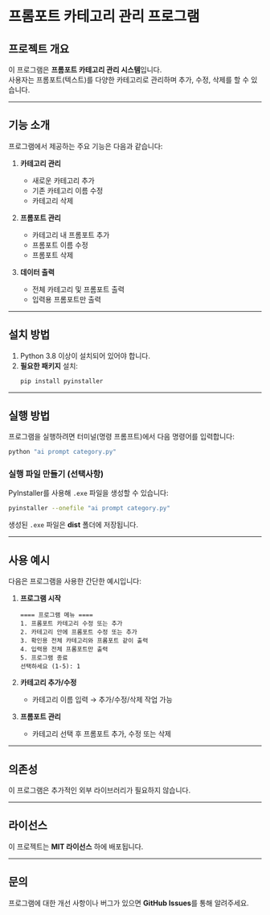 # 프롬포트 카테고리 관리 프로그램

## 프로젝트 개요
이 프로그램은 **프롬포트 카테고리 관리 시스템**입니다.  
사용자는 프롬포트(텍스트)를 다양한 카테고리로 관리하며 추가, 수정, 삭제를 할 수 있습니다.

---

## 기능 소개
프로그램에서 제공하는 주요 기능은 다음과 같습니다:

1. **카테고리 관리**
   - 새로운 카테고리 추가
   - 기존 카테고리 이름 수정
   - 카테고리 삭제

2. **프롬포트 관리**
   - 카테고리 내 프롬포트 추가
   - 프롬포트 이름 수정
   - 프롬포트 삭제

3. **데이터 출력**
   - 전체 카테고리 및 프롬포트 출력
   - 입력용 프롬포트만 출력

---

## 설치 방법
1. Python 3.8 이상이 설치되어 있어야 합니다.
2. **필요한 패키지** 설치:
   ```bash
   pip install pyinstaller
   ```

---

## 실행 방법
프로그램을 실행하려면 터미널(명령 프롬프트)에서 다음 명령어를 입력합니다:

```bash
python "ai prompt category.py"
```

### **실행 파일 만들기** (선택사항)
PyInstaller를 사용해 `.exe` 파일을 생성할 수 있습니다:
```bash
pyinstaller --onefile "ai prompt category.py"
```

생성된 `.exe` 파일은 **dist** 폴더에 저장됩니다.

---

## 사용 예시
다음은 프로그램을 사용한 간단한 예시입니다:

1. **프로그램 시작**
   ```
   ==== 프로그램 메뉴 ====
   1. 프롬포트 카테고리 수정 또는 추가
   2. 카테고리 안에 프롬포트 수정 또는 추가
   3. 확인용 전체 카테고리와 프롬포트 같이 출력
   4. 입력용 전체 프롬포트만 출력
   5. 프로그램 종료
   선택하세요 (1-5): 1
   ```

2. **카테고리 추가/수정**
   - 카테고리 이름 입력 → 추가/수정/삭제 작업 가능  

3. **프롬포트 관리**
   - 카테고리 선택 후 프롬포트 추가, 수정 또는 삭제  

---

## 의존성
이 프로그램은 추가적인 외부 라이브러리가 필요하지 않습니다.

---

## 라이선스
이 프로젝트는 **MIT 라이선스** 하에 배포됩니다.

---

## 문의
프로그램에 대한 개선 사항이나 버그가 있으면 **GitHub Issues**를 통해 알려주세요.

